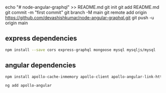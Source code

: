 echo "# node-angular-graphql" >> README.md
git init
git add README.md
git commit -m "first commit"
git branch -M main
git remote add origin https://github.com/devashishkumar/node-angular-graphql.git
git push -u origin main

## express dependencies

```sh
npm install --save cors express-graphql mongoose mysql mysqljs/mysql
```

## angular dependencies

```sh
npm install apollo-cache-inmemory apollo-client apollo-angular-link-http graphql graphql-tag --save
```


```sh
ng add apollo-angular
```


